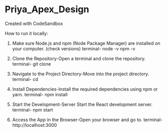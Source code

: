 # Priya_Apex_Design
Created with CodeSandbox

How to run it locally:

1. Make sure Node.js and npm (Node Package Manager) are installed on your computer.
(check versions) terminal- node -v npm -v

2. Clone the Repository-Open a terminal and clone the repository.
   terminal- git clone <repository-url>
3. Navigate to the Project Directory-Move into the project directory.
  terminal- cd <project-folder-name>
4. Install Dependencies-Install the required dependencies using npm or yarn.
  terminal- npm install
5. Start the Development-Server Start the React development server.
  terminal- npm start
6. Access the App in the Browser-Open your browser and go to.
   terminal- http://localhost:3000
